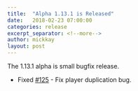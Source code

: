 ```yaml
---
title:  "Alpha 1.13.1 is Released"
date:   2018-02-23 07:00:00
categories: release
excerpt_separator: <!--more-->
author: mickkay
layout: post
---
```

The 1.13.1 alpha is small bugfix release.
<!--more-->

* Fixed [#125](https://github.com/wizards-of-lua/wizards-of-lua/issues/125) - Fix player duplication bug.
